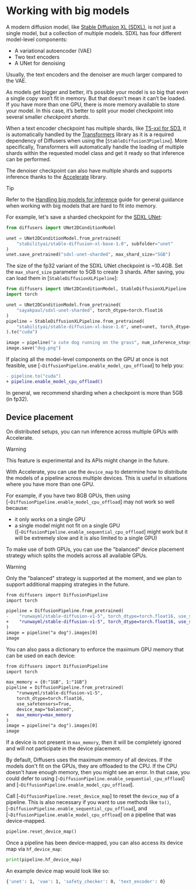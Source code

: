 <!--Copyright 2024 The HuggingFace Team. All rights reserved.

Licensed under the Apache License, Version 2.0 (the "License"); you may not use this file except in compliance with
the License. You may obtain a copy of the License at

http://www.apache.org/licenses/LICENSE-2.0

Unless required by applicable law or agreed to in writing, software distributed under the License is distributed on
an "AS IS" BASIS, WITHOUT WARRANTIES OR CONDITIONS OF ANY KIND, either express or implied. See the License for the
specific language governing permissions and limitations under the License.
-->

# Working with big models

A modern diffusion model, like [Stable Diffusion XL (SDXL)](../using-diffusers/sdxl), is not just a single model, but a collection of multiple models. SDXL has four different model-level components:

* A variational autoencoder (VAE)
* Two text encoders
* A UNet for denoising

Usually, the text encoders and the denoiser are much larger compared to the VAE. 

As models get bigger and better, it’s possible your model is so big that even a single copy won’t fit in memory. But that doesn’t mean it can’t be loaded. If you have more than one GPU, there is more memory available to store your model. In this case, it’s better to split your model checkpoint into several smaller *checkpoint shards*.

When a text encoder checkpoint has multiple shards, like [T5-xxl for SD3](https://huggingface.co/stabilityai/stable-diffusion-3-medium-diffusers/tree/main/text_encoder_3), it is automatically handled by the [Transformers](https://huggingface.co/docs/transformers/index) library as it is a required dependency of Diffusers when using the [`StableDiffusion3Pipeline`]. More specifically, Transformers will automatically handle the loading of multiple shards within the requested model class and get it ready so that inference can be performed.

The denoiser checkpoint can also have multiple shards and supports inference thanks to the [Accelerate](https://huggingface.co/docs/accelerate/index) library. 

> [!TIP]
> Refer to the [Handling big models for inference](https://huggingface.co/docs/accelerate/main/en/concept_guides/big_model_inference) guide for general guidance when working with big models that are hard to fit into memory.

For example, let's save a sharded checkpoint for the [SDXL UNet](https://huggingface.co/stabilityai/stable-diffusion-xl-base-1.0/tree/main/unet):

```python
from diffusers import UNet2DConditionModel

unet = UNet2DConditionModel.from_pretrained(
    "stabilityai/stable-diffusion-xl-base-1.0", subfolder="unet"
)
unet.save_pretrained("sdxl-unet-sharded", max_shard_size="5GB")
```

The size of the fp32 variant of the SDXL UNet checkpoint is ~10.4GB. Set the `max_shard_size` parameter to 5GB to create 3 shards. After saving, you can load them in [`StableDiffusionXLPipeline`]:

```python
from diffusers import UNet2DConditionModel, StableDiffusionXLPipeline 
import torch

unet = UNet2DConditionModel.from_pretrained(
    "sayakpaul/sdxl-unet-sharded", torch_dtype=torch.float16
)
pipeline = StableDiffusionXLPipeline.from_pretrained(
    "stabilityai/stable-diffusion-xl-base-1.0", unet=unet, torch_dtype=torch.float16
).to("cuda")

image = pipeline("a cute dog running on the grass", num_inference_steps=30).images[0]
image.save("dog.png")
```

If placing all the model-level components on the GPU at once is not feasible, use [`~DiffusionPipeline.enable_model_cpu_offload`] to help you: 

```diff
- pipeline.to("cuda")
+ pipeline.enable_model_cpu_offload()
```

In general, we recommend sharding when a checkpoint is more than 5GB (in fp32). 

## Device placement

On distributed setups, you can run inference across multiple GPUs with Accelerate.

> [!WARNING]
> This feature is experimental and its APIs might change in the future.

With Accelerate, you can use the `device_map` to determine how to distribute the models of a pipeline across multiple devices. This is useful in situations where you have more than one GPU.

For example, if you have two 8GB GPUs, then using [`~DiffusionPipeline.enable_model_cpu_offload`] may not work so well because:

* it only works on a single GPU
* a single model might not fit on a single GPU ([`~DiffusionPipeline.enable_sequential_cpu_offload`] might work but it will be extremely slow and it is also limited to a single GPU)

To make use of both GPUs, you can use the "balanced" device placement strategy which splits the models across all available GPUs.

> [!WARNING]
> Only the "balanced" strategy is supported at the moment, and we plan to support additional mapping strategies in the future.

```diff
from diffusers import DiffusionPipeline
import torch

pipeline = DiffusionPipeline.from_pretrained(
-    "runwayml/stable-diffusion-v1-5", torch_dtype=torch.float16, use_safetensors=True,
+    "runwayml/stable-diffusion-v1-5", torch_dtype=torch.float16, use_safetensors=True, device_map="balanced"
)
image = pipeline("a dog").images[0]
image
```

You can also pass a dictionary to enforce the maximum GPU memory that can be used on each device:

```diff
from diffusers import DiffusionPipeline
import torch

max_memory = {0:"1GB", 1:"1GB"}
pipeline = DiffusionPipeline.from_pretrained(
    "runwayml/stable-diffusion-v1-5",
    torch_dtype=torch.float16,
    use_safetensors=True,
    device_map="balanced",
+   max_memory=max_memory
)
image = pipeline("a dog").images[0]
image
```

If a device is not present in `max_memory`, then it will be completely ignored and will not participate in the device placement.

By default, Diffusers uses the maximum memory of all devices. If the models don't fit on the GPUs, they are offloaded to the CPU. If the CPU doesn't have enough memory, then you might see an error. In that case, you could defer to using [`~DiffusionPipeline.enable_sequential_cpu_offload`] and [`~DiffusionPipeline.enable_model_cpu_offload`].

Call [`~DiffusionPipeline.reset_device_map`] to reset the `device_map` of a pipeline. This is also necessary if you want to use methods like `to()`, [`~DiffusionPipeline.enable_sequential_cpu_offload`], and [`~DiffusionPipeline.enable_model_cpu_offload`] on a pipeline that was device-mapped.

```py
pipeline.reset_device_map()
```

Once a pipeline has been device-mapped, you can also access its device map via `hf_device_map`:

```py
print(pipeline.hf_device_map)
```

An example device map would look like so:


```bash
{'unet': 1, 'vae': 1, 'safety_checker': 0, 'text_encoder': 0}
```